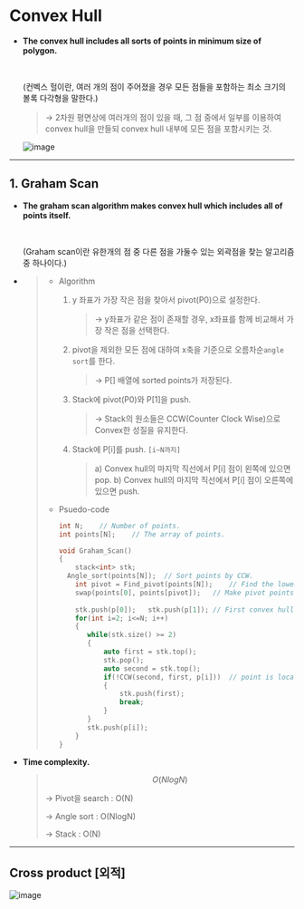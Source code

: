 # Convex Hull

- **The convex hull includes all sorts of points in minimum size of polygon.**

  <br>

  (컨벡스 헐이란, 여러 개의 점이 주어졌을 경우 모든 점들을 포함하는 최소 크기의 볼록 다각형을 말한다.)

  > → 2차원 평면상에 여러개의 점이 있을 때, 그 점 중에서 일부를 이용하여 convex hull을 만들되 convex hull 내부에 모든 점을 포함시키는 것.

  ![image](https://user-images.githubusercontent.com/23169707/54602418-fd75b900-4a84-11e9-8e96-45e70ecbc585.png)

------

## 1. Graham Scan

- **The graham scan algorithm makes convex hull which includes all of points itself.**

  <br>

  (Graham scan이란 유한개의 점 중 다른 점을 가둘수 있는 외곽점을 찾는 알고리즘 중 하나이다.)

- > - Algorithm
  >
  >   1. y 좌표가 가장 작은 점을 찾아서 pivot(P0)으로 설정한다.
  >
  >      > → y좌표가 같은 점이 존재할 경우, x좌표를 함께 비교해서 가장 작은 점을 선택한다.
  >
  >   2. pivot을 제외한 모든 점에 대하여 x축을 기준으로 오름차순`angle sort`를 한다. 
  >
  >      > → P[] 배열에 sorted points가 저장된다.
  >
  >   3. Stack에 pivot(P0)와 P[1]을 push.
  >
  >      > → Stack의 원소들은 CCW(Counter Clock Wise)으로 Convex한 성질을 유지한다.
  >
  >   4. Stack에 P[i]를 push. `[i~N까지]`
  >
  >      > a) Convex hull의 마지막 직선에서 P[i] 점이 왼쪽에 있으면 pop.
  >      > b) Convex hull의 마지막 직선에서 P[i] 점이 오른쪽에 있으면 push.
  >
  > - Psuedo-code
  >
  >   ```c++
  >   int N;	// Number of points.
  >   int points[N];	// The array of points.
  >   
  >   void Graham_Scan()
  >   {
  >       stack<int> stk;
  >   	Angle_sort(points[N]);	// Sort points by CCW.
  >       int pivot = Find_pivot(points[N]);	// Find the lowest y_coordinate.
  >       swap(points[0], points[pivot]);	// Make pivot points as p0.
  >           
  >       stk.push(p[0]);	stk.push(p[1]);	// First convex hull.
  >       for(int i=2; i<=N; i++)
  >       {
  >          while(stk.size() >= 2)
  >          {
  >              auto first = stk.top();	
  >              stk.pop();
  >              auto second = stk.top();
  >              if(!CCW(second, first, p[i]))	// point is located on right way
  >              {
  >                  stk.push(first);
  >                  break;
  >              }
  >          }
  >          stk.push(p[i]);
  >       }
  >   }
  >   ```

- **Time complexity.**

  > $$
  > O(NlogN)
  > $$
  >
  > → Pivot을 search : O(N)
  >
  > → Angle sort : O(NlogN)
  >
  > → Stack : O(N)



------

## Cross product [외적]

![image](https://user-images.githubusercontent.com/23169707/54603273-3dd63680-4a87-11e9-975c-a75f513e6ef2.png)